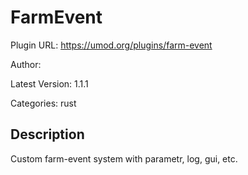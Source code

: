 # FarmEvent

Plugin URL: https://umod.org/plugins/farm-event

Author: 

Latest Version: 1.1.1

Categories: rust

## Description

Custom farm-event system with parametr, log, gui, etc.
